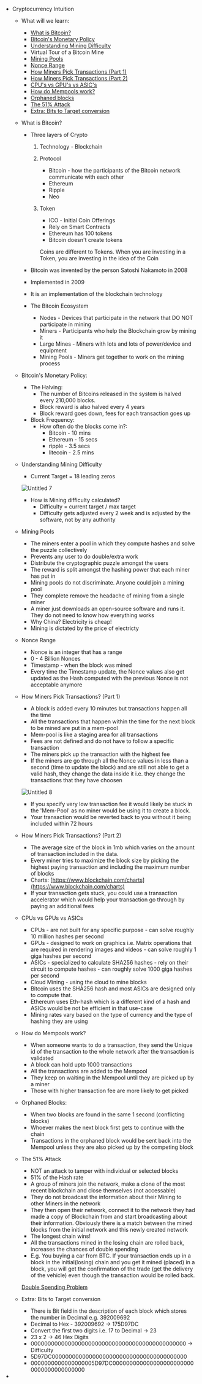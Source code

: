 - Cryptocurrency Intuition
    - What will we learn:
        - [What is Bitcoin?]()
        - [Bitcoin's Monetary Policy]()
        - [Understanding Mining Difficulty]()
        - Virtual Tour of a Bitcoin Mine
        - [Mining Pools]()
        - [Nonce Range]()
        - [How Miners Pick Transactions (Part 1)]()
        - [How Miners Pick Transactions (Part 2)]()
        - [CPU's vs GPU's vs ASIC's]()
        - [How do Mempools work?]()
        - [Orphaned blocks]()
        - [The 51% Attack]()
        - [Extra: Bits to Target conversion]()

    - What is Bitcoin?
        - Three layers of Crypto
            1. Technology - Blockchain
            2. Protocol 
                - Bitcoin - how the participants of the Bitcoin network communicate with each other
                - Ethereum
                - Ripple
                - Neo
            3. Token
                - ICO - Initial Coin Offerings
                - Rely on Smart Contracts
                - Ethereum has 100 tokens
                - Bitcoin doesn't create tokens

                Coins are different to Tokens. When you are investing in a Token, you are investing in the idea of the Coin

        - Bitcoin was invented by the person Satoshi Nakamoto in 2008
        - Implemented in 2009
        - It is an implementation of the blockchain technology
        - The Bitcoin Ecosystem
            - Nodes - Devices that participate in the network that DO NOT participate in mining
            - Miners - Participants who help the Blockchain grow by mining it
            - Large Mines - Miners with lots and lots of power/device and equipment
            - Mining Pools - Miners get together to work on the mining process

    - Bitcoin's Monetary Policy:
        - The Halving:
            - The number of Bitcoins released in the system is halved every 210,000 blocks.
            - Block reward is also halved every 4 years
            - Block reward goes down, fees for each transaction goes up
        - Block Frequency:
            - How often do the blocks come in?:
                - Bitcoin - 10 mins
                - Ethereum - 15 secs
                - ripple - 3.5 secs
                - litecoin - 2.5 mins

    - Understanding Mining Difficulty
        - Current Target = 18 leading zeros

        ![Untitled 7](https://user-images.githubusercontent.com/28659121/132994437-54692a91-0dda-4da2-bef5-87e3d178e65e.png)


        - How is Mining difficulty calculated?
            - Difficulty = current target / max target
            - Difficulty gets adjusted every 2 week and is adjusted by the software, not by any authority
    - Mining Pools
        - The miners enter a pool in which they compute hashes and solve the puzzle collectively
        - Prevents any user to do double/extra work
        - Distribute the cryptographic puzzle amongst the users
        - The reward is split amongst the hashing power that each miner has put in
        - Mining pools do not discriminate. Anyone could join a mining pool
        - They complete remove the headache of mining from a single miner
        - A miner just downloads an open-source software and runs it. They do not need to know how everything works
        - Why China? Electricity is cheap!
        - Mining is dictated by the price of electricty
    - Nonce Range
        - Nonce is an integer that has a range
        - 0 - 4 Billion Nonces
        - Timestamp - when the block was mined
        - Every time the Timestamp update, the Nonce values also get updated as the Hash computed with the previous Nonce is not acceptable anymore
    - How Miners Pick Transactions? (Part 1)
        - A block is added every 10 minutes but transactions happen all the time
        - All the transactions that happen within the time for the next block to be mined are put in a mem-pool
        - Mem-pool is like a staging area for all transactions
        - Fees are not defined and do not have to follow a specific transaction
        - The miners pick up the transaction with the highest fee
        - If the miners are go through all the Nonce values in less than a second (time to update the block) and are still not able to get a valid hash, they change the data inside it i.e. they change the transactions that they have choosen

        ![Untitled 8](https://user-images.githubusercontent.com/28659121/132994465-10dc3d91-8d36-45ff-a92a-e880f372e425.png)


        - If you specify very low transaction fee it would likely be stuck in the 'Mem-Pool' as no miner would be using it to create a block.
        - Your transaction would be reverted back to you without it being included within 72 hours
    - How Miners Pick Transactions? (Part 2)
        - The average size of the block in 1mb which varies on the amount of transaction included in the data.
        - Every miner tries to maximize the block size by picking the highest paying transaction and including the maximum number of blocks
        - Charts: [https://www.blockchain.com/charts](https://www.blockchain.com/charts)
        - If your transaction gets stuck, you could use a transaction accelerator which would help your transaction go through by paying an additional fees

     

    - CPUs vs GPUs vs ASICs
        - CPUs - are not built for any specific purpose - can solve roughly 10 million hashes per second
        - GPUs - designed to work on graphics i.e. Matrix operations that are required in rendering images and videos - can solve roughly 1 giga hashes per second
        - ASICs - specialized to calculate SHA256 hashes - rely on their circuit to compute hashes - can roughly solve 1000 giga hashes per second
        - Cloud Mining - using the cloud to mine blocks
        - Bitcoin uses the SHA256 hash and most ASICs are designed only to compute that.
        - Ethereum uses Eth-hash which is a different kind of a hash and ASICs would be not be efficient in that use-case
        - Mining rates vary based on the type of currency and the type of hashing they are using
    - How do Mempools work?
        - When someone wants to do a transaction, they send the Unique id of the transaction to the whole network after the transaction is validated
        - A block can hold upto 1000 transactions
        - All the transactions are added to the Mempool
        - They keep on waiting in the Mempool until they are picked up by a miner
        - Those with higher transaction fee are more likely to get picked
    - Orphaned Blocks:
        - When two blocks are found in the same 1 second (conflicting blocks)
        - Whoever makes the next block first gets to continue with the chain
        - Transactions in the orphaned block would be sent back into the Mempool unless they are also picked up by the competing block
    - The 51% Attack
        - NOT an attack to tamper with individual or selected blocks
        - 51% of the Hash rate
        - A group of miners join the network, make a clone of the most recent blockchain and close themselves (not accessable)
        - They do not broadcast the information about their Mining to other Miners in the network
        - They then open their network, connect it to the network they had made a copy of Blockchain from and start broadcasting about their information. Obviously there is a match between the mined blocks from the initial network and this newly created network
        - The longest chain wins!
        - All the transactions mined in the losing chain are rolled back, increases the chances of double spending
        - E.g. You buying a car from BTC. If your transaction ends up in a block in the initial(losing) chain and you get it mined (placed) in a block, you will get the confirmation of the trade (get the delivery of the vehicle) even though the transaction would be rolled back.

        [Double Spending Problem](https://www.youtube.com/watch?v=7etOh0YYqcc&ab_channel=BizVlogs)

    - Extra: Bits to Target conversion
        - There is Bit field in the description of each block which stores the number in Decimal e.g. 392009692
        - Decimal to Hex - 392009692 → 175D97DC
        - Convert the first two digits i.e. 17 to Decimal → 23
        - 23 x 2 → 46 Hex Digits
        - 0000000000000000000000000000000000000000000000 → Difficulty
        - 5D97DC0000000000000000000000000000000000000000
        - 0000000000000000005D97DC0000000000000000000000000000000000000000
-
